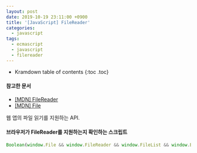 ```yaml
---
layout: post
date: 2019-10-19 23:11:00 +0900
title: '[JavaScript] FileReader'
categories:
  - javascript
tags:
  - ecmascript
  - javascript
  - filereader
---
```


* Kramdown table of contents
{:toc .toc}

#### 참고한 문서

- [\[MDN\] FileReader](https://developer.mozilla.org/en-US/docs/Web/API/FileReader)
- [\[MDN\] File](https://developer.mozilla.org/en-US/docs/Web/API/File)

웹 앱의 파일 읽기를 지원하는 API.


#### 브라우저가 FileReader를 지원하는지 확인하는 스크립트

```js
Boolean(window.File && window.FileReader && window.FileList && window.Blob)
```
